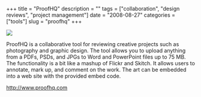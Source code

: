 +++
title = "ProofHQ"
description = ""
tags = ["collaboration", "design reviews", "project management"]
date = "2008-08-27"
categories = ["tools"]
slug = "proofhq"
+++


<div class="tool-screenshot mb1"><a href="http://www.proofhq.com/"><img id='bluga-thumbnail-2847' class='bluga-thumbnail custom' src='http://media.konigi.com/bluga/
wt5236118b735c4_custom.jpg'/></a></div><p>ProofHQ is a collaborative tool for reviewing creative projects such as photography and graphic design. The tool allows you to upload anything from a PDFs, PSDs, and JPGs to Word and PowerPoint files up to 75 MB. The functionality is a bit like a mashup of Flickr and Skitch. It allows users to annotate, mark up, and comment on the work. The art can be embedded into a web site with the provided embed code.</p>
  
<p><a href="http://www.proofhq.com/">http://www.proofhq.com</a></p>
      
